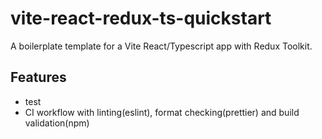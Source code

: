 # vite-react-redux-ts-quickstart

A boilerplate template for a Vite React/Typescript app with Redux Toolkit.

## Features

- test
- CI workflow with linting(eslint), format checking(prettier) and build validation(npm)
